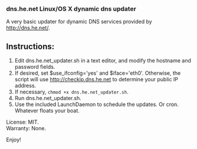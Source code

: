 ### dns.he.net Linux/OS X dynamic dns updater

A very basic updater for dynamic DNS services provided by <http://dns.he.net/>. 

## Instructions:

 1. Edit dns.he.net_updater.sh in a text editor, and modify the hostname and password fields.
 2. If desired, set $use_ifconfig='yes' and $iface='eth0'. Otherwise, the script will use http://checkip.dns.he.net to determine your public IP address.
 3. If necessary, `chmod +x dns.he.net_updater.sh`.
 4. Run dns.he.net_updater.sh.
 5. Use the included LaunchDaemon to schedule the updates. Or cron. Whatever floats your boat.

License: MIT.<br />Warranty: None.

Enjoy!
